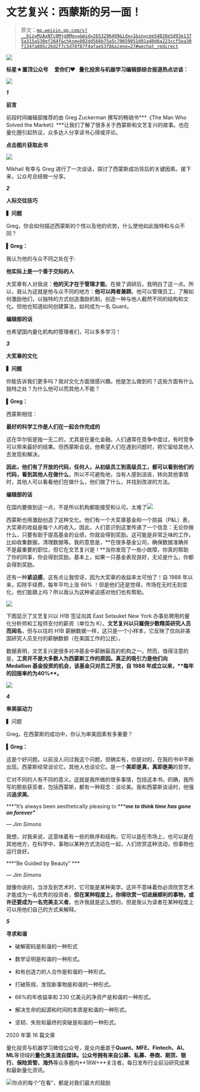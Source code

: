 # 文艺复兴：西蒙斯的另一面！

> 原文：[`mp.weixin.qq.com/s?__biz=MzAxNTc0Mjg0Mg==&mid=2653296499&idx=1&sn=cee54028e5d93e1375a315a530ef264f&chksm=802dd566b75a5c70659051d01a40d6a223ccf5ea30f134fa805c26d2f7c5d78f87f4afae53f8&scene=27#wechat_redirect`](http://mp.weixin.qq.com/s?__biz=MzAxNTc0Mjg0Mg==&mid=2653296499&idx=1&sn=cee54028e5d93e1375a315a530ef264f&chksm=802dd566b75a5c70659051d01a40d6a223ccf5ea30f134fa805c26d2f7c5d78f87f4afae53f8&scene=27#wechat_redirect)

![](img/34178214a765d0578fea405af887f201.png)

**标星★****置顶****公众号     **爱你们♥   量化投资与机器学习编辑部综合报道**热点访谈：**

![](https://mp.weixin.qq.com/s?__biz=MzAxNTc0Mjg0Mg==&mid=2653293316&idx=1&sn=1828e486f53b70a21c04b94b020ed5c6&scene=21#wechat_redirect)

***1***

****前言****

前段时间编辑部推荐的由 Greg Zuckerman 撰写的畅销书***《The Man Who Solved the Market》***让我们了解了很多关于西蒙斯和文艺复兴的故事。也在量化圈引起热议，众多达人分享读书心得或评论。

**点击图片获取此书**

![](https://mp.weixin.qq.com/s?__biz=MzAxNTc0Mjg0Mg==&mid=2653295256&idx=1&sn=10f417ac4cfb27238e4a4ed13dce24d1&scene=21#wechat_redirect)

Mikhail 有幸与 Greg 进行了一次谈话，探讨了西蒙斯成功背后的关键因素。接下来，公众号总结做一分享。

***2***

**人际交往技巧**

**▍问题**

Greg，你会如何描述西蒙斯的个性以及他的优势，什么使他如此独特和与众不同？

**▍Greg：**

我认为他的与众不同之处在于:

**他实际上是一个善于交际的人**

大奖章有人对我说：**他的天才在于管理才能**。在做了调研后，我明白了这一点。所以，我认为这就是他与众不同的地方：**他可以两者兼顾**。他可以管理员工，了解如何激励他们，以独特的方式创造激励机制，创造一种与他人截然不同的结构和文化。但他也知道如何创建算法，如何成为一名 Quant。

**编辑部的话**

也希望国内量化机构的管理者们，可以多多学习！

***3***

**大奖章的文化**

**▍问题**

你能告诉我们更多吗？我对文化方面很感兴趣。他是怎么做到的？这些方面有什么独特之处？为什么他可以而其他人不能？

**▍Greg：**

西蒙斯相信：

**最好的科学工作是人们在一起合作完成的**

这在华尔街是独一无二的，尤其是在量化金融。人们通常在竞争中度过，有时竞争可以带来最好的结果。但西蒙斯会说，他希望人们在遇到问题时，把它留给其他人去发现和解决。

**因此，他们有了开放的代码，任何人，从初级员工到高级员工，都可以看到他们的代码，看到其他人在做什么**。所以不可避免地，当有人感到沮丧，转向其他事情时，其他人可以看看他们在做什么，他们做了什么，并找到改进的方法。

**编辑部的话**

在国内要做到这一点，不是所以机构都能接受和认可。太难了![](img/b14ce9464d2c7742bdb65121e4202564.png)

西蒙斯也用激励创造了这种文化。他们有一个大奖章基金和一个损益（P&L）表，大奖章的收益是每个人的收入。因此，人们意识到这里传递了一个信息：无论你做什么，只要有助于提高基金的业绩，你就会得到奖励。这可能是非常乏味的工作，比如收集数据，清理数据等。我的意思是，**在很多基金公司，确保数据准确并不是最重要的职位，但它在文艺复兴是！**当你发现了一些小故障，你真的帮助了你的同事，你会得到奖励。基本上，如果一只基金表现良好，无论是什么，你都会得到奖励。

还有一种**紧迫感**，这有点让我惊讶，因为大奖章的收益率太可怕了！自 1988 年以来，扣除手续费，每年平均上涨 66% ！但是他们还是觉得，市场在无时无刻变化，他们能跟上吗？所以我认为这种紧迫感对他们也有帮助。

![](img/34703ee9eb168b18ad7871c0a3b24261.png)

下图显示了文艺复兴以 H1B 签证向其 East Setauket New York 办事处聘用的量化分析师和工程师支付的薪资（单位为 K）。**文艺复兴以只雇佣少数精英研究人员而闻名**，但与以往的 H1B 薪酬数据一样，这只是一个小样本，它反映了仅向非美国研究人员支付的薪酬数额（在美国工作的公民）。

数据表明，文艺复兴是很多对冲基金中薪酬最高的机构之一。然而，值得注意的是，**工资并不是大多数人为西蒙斯工作的原因。****真正的吸引力是他们向 Medallion 基金投资的机会**，该基金只对员工开放，自 1988 年成立以来，**每年的回报率约为****40%****。**

![](img/00dde151278b5c00859e649b8bd495a1.png)

***4***

**审美驱动力**

▍问题

Greg，在西蒙斯的成功中，你认为审美因素有多重要？

**▍Greg：**

这是个好问题。以前没人问过我这个问题，但确实有，你是对的，在我的书中不断出现。西蒙斯经常谈论它。其他人也谈论它。是一个**美即是真，真即是美**的哲学。

它对不同的人有不同的意义。这就是我所做的很多事情，包括这本书。的确，我所写的那些获奖者，包括西蒙斯，都有一种观念：谈论美。我和西蒙斯谈话时，他强调**追求美**。

***“It’s always been aesthetically pleasing to ******me to think time has gone on forever”***

*— Jim Simons*

我想，对我来说，这意味着有一些的秩序和结构，它可以是在市场上，也可以是在其他地方，在科学中，事物以某种方式流动在一起，人们欣赏这种流动，但事物也运行良好。

***“Be Guided by Beauty” ***

*— Jim Simons*

就像你说的，当涉及到艺术时，它可能是某种美学。这并不意味着你必须欣赏艺术才能成为一名优秀的投资者，**但在某种程度上，你得欣赏一切进展顺利的事物，或许还要成为一名完美主义者**。也许我就是这么想的。但是我认为读者在某种程度上可以用他们自己的方式来解释。

***5***

**寻求和谐**

*   破解密码是和谐的一种形式

*   数学证明是和谐的一种形式。

*   和有创造力的人合作是和谐的一种形式。

*   打破陈规，发现新事物是和谐的一种形式。

*   66%的年收益率和 230 亿美元的净资产是和谐的一种形式。

*   解决生命的起源和时间的本质是和谐的一种形式。

*   坚韧、失败和最终的突破是和谐的一种形式。

2020 年第 16 篇文章

量化投资与机器学习微信公众号，是业内垂直于**Quant、MFE、Fintech、AI、ML**等领域的**量化类主流自媒体。**公众号拥有来自**公募、私募、券商、期货、银行、保险资管、海外**等众多圈内**18W+**关注者。每日发布行业前沿研究成果和最新量化资讯。

![](img/6cba9abe9f2c434df7bd9c0d0d6e1156.png)你点的每个“在看”，都是对我们最大的鼓励